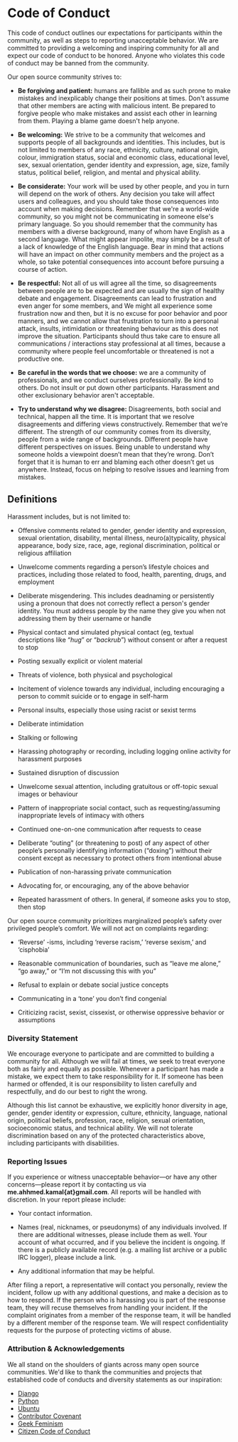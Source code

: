 # Code of Conduct

This code of conduct outlines our expectations for participants within the
community, as well as steps to reporting unacceptable behavior. 
We are committed to providing a welcoming and inspiring community for all and
expect our code of conduct to be honored.
Anyone who violates this code of conduct may be banned from the community.

Our open source community strives to:

*   __Be forgiving and patient:__ humans are fallible and as such prone to make
    mistakes and inexplicably change their positions at times. Don't assume
    that other members are acting with malicious intent. Be prepared to forgive
    people who make mistakes and assist each other in learning from them.
    Playing a blame game doesn't help anyone.

*   __Be welcoming:__ We strive to be a community that welcomes and supports
    people of all backgrounds and identities. This includes, but is not limited
    to members of any race, ethnicity, culture, national origin, colour,
    immigration status, social and economic class, educational level, sex,
    sexual orientation, gender identity and expression, age, size,
    family status, political belief, religion, and mental and physical ability.

*   __Be considerate:__ Your work will be used by other people, and you in turn
    will depend on the work of others. Any decision you take will affect users
    and colleagues, and you should take those consequences into account when
    making decisions. Remember that we're a world-wide community, so you might
    not be communicating in someone else's primary language. So you should
    remember that the community has members with a diverse background, many of
    whom have English as a second language. What might appear impolite, may
    simply be a result of a lack of knowledge of the English language. Bear in
    mind that actions will have an impact on other community members and the
    project as a whole, so take potential consequences into account before
    pursuing a course of action.

*   __Be respectful:__  Not all of us will agree all the time, so disagreements
    between people are to be expected and are usually the sign of healthy
    debate and engagement. Disagreements can lead to frustration and even anger
    for some members, and We might all experience some frustration now and
    then, but it is no excuse for poor behavior and poor manners, and we cannot
    allow that frustration to turn into a personal attack, insults,
    intimidation or threatening behaviour as this does not improve the
    situation. Participants should thus take care to ensure all communications
    / interactions stay professional at all times, because a community where
    people feel uncomfortable or threatened is not a productive one.

*   __Be careful in the words that we choose:__ we are a community of
    professionals, and we conduct ourselves professionally. Be kind to others.
    Do not insult or put down other participants. Harassment and other
    exclusionary behavior aren't acceptable.

*   __Try to understand why we disagree:__ Disagreements, both social and
    technical, happen all the time. It is important that we resolve
    disagreements and differing views constructively. Remember that we’re
    different. The strength of our community comes from its diversity, people
    from a wide range of backgrounds. Different people have different
    perspectives on issues. Being unable to understand why someone holds a
    viewpoint doesn’t mean that they’re wrong. Don’t forget that it is human to
    err and blaming each other doesn’t get us anywhere. Instead, focus on
    helping to resolve issues and learning from mistakes.

## Definitions

Harassment includes, but is not limited to:

*   Offensive comments related to gender, gender identity and expression,
    sexual orientation, disability, mental illness, neuro(a)typicality,
    physical appearance, body size, race, age, regional discrimination,
    political or religious affiliation

*   Unwelcome comments regarding a person’s lifestyle choices and practices,
    including those related to food, health, parenting, drugs, and employment

*   Deliberate misgendering. This includes deadnaming or persistently using a
    pronoun that does not correctly reflect a person's gender identity.
    You must address people by the name they give you when not addressing them
    by their username or handle

*   Physical contact and simulated physical contact (eg, textual descriptions
    like “*hug*” or “*backrub*”) without consent or after a request to stop

*   Posting sexually explicit or violent material

*   Threats of violence, both physical and psychological

*   Incitement of violence towards any individual, including encouraging a
    person to commit suicide or to engage in self-harm

*   Personal insults, especially those using racist or sexist terms

*   Deliberate intimidation

*   Stalking or following

*   Harassing photography or recording, including logging online activity for
    harassment purposes

*   Sustained disruption of discussion

*   Unwelcome sexual attention, including gratuitous or off-topic sexual images
    or behaviour

*   Pattern of inappropriate social contact, such as requesting/assuming
    inappropriate levels of intimacy with others

*   Continued one-on-one communication after requests to cease

*   Deliberate “outing” (or threatening to post) of any aspect of other
    people’s personally identifying information (“doxing”) without their
    consent except as necessary to protect others from intentional abuse

*   Publication of non-harassing private communication

*   Advocating for, or encouraging, any of the above behavior

*   Repeated harassment of others. In general, if someone asks you to stop,
    then stop

Our open source community prioritizes marginalized people’s safety over
privileged people’s comfort. We will not act on complaints regarding:

*   ‘Reverse’ -isms, including ‘reverse racism,’ ‘reverse sexism,’ and
    ‘cisphobia’

*   Reasonable communication of boundaries, such as “leave me alone,”
    “go away,” or “I’m not discussing this with you”

*   Refusal to explain or debate social justice concepts

*   Communicating in a ‘tone’ you don’t find congenial

*   Criticizing racist, sexist, cissexist, or otherwise oppressive behavior or
    assumptions

### Diversity Statement

We encourage everyone to participate and are committed to building a community
for all. Although we will fail at times, we seek to treat everyone both as
fairly and equally as possible. Whenever a participant has made a mistake, we
expect them to take responsibility for it. If someone has been harmed or
offended, it is our responsibility to listen carefully and respectfully, and do
our best to right the wrong.

Although this list cannot be exhaustive, we explicitly honor diversity in age,
gender, gender identity or expression, culture, ethnicity, language, national
origin, political beliefs, profession, race, religion, sexual orientation,
socioeconomic status, and technical ability. We will not tolerate
discrimination based on any of the protected characteristics above, including
participants with disabilities.

### Reporting Issues

If you experience or witness unacceptable behavior—or have any other
concerns—please report it by contacting us via __me.ahhmed.kamal{at}gmail.com__.
All reports will be handled with discretion. In your report please include:

*   Your contact information.

*   Names (real, nicknames, or pseudonyms) of any individuals involved.
    If there are additional witnesses, please include them as well.
    Your account of what occurred, and if you believe the incident is ongoing.
    If there is a publicly available record (e.g. a mailing list archive or a
    public IRC logger), please include a link.

*   Any additional information that may be helpful.

After filing a report, a representative will contact you personally, review the
incident, follow up with any additional questions, and make a decision as to
how to respond. If the person who is harassing you is part of the response
team, they will recuse themselves from handling your incident. If the complaint
originates from a member of the response team, it will be handled by a
different member of the response team. We will respect confidentiality requests
for the purpose of protecting victims of abuse.

### Attribution & Acknowledgements

We all stand on the shoulders of giants across many open source communities.
We'd like to thank the communities and projects that established code of
conducts and diversity statements as our inspiration:

*   [Django](https://www.djangoproject.com/conduct/reporting/)
*   [Python](https://www.python.org/community/diversity/)
*   [Ubuntu](http://www.ubuntu.com/about/about-ubuntu/conduct)
*   [Contributor Covenant](http://contributor-covenant.org/)
*   [Geek Feminism](http://geekfeminism.org/about/code-of-conduct/CODE_OF_CONDUCT.md)
*   [Citizen Code of Conduct](http://citizencodeofconduct.org/)

